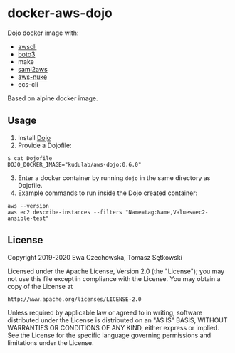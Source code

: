 # docker-aws-dojo

[Dojo](https://github.com/kudulab/dojo) docker image with:
   * [awscli](https://github.com/aws/aws-cli)
   * [boto3](https://github.com/boto/boto3)
   * make
   * [saml2aws](https://github.com/Versent/saml2aws)
   * [aws-nuke](https://github.com/rebuy-de/aws-nuke)
   * ecs-cli

Based on alpine docker image.

## Usage

1. Install [Dojo](https://github.com/kudulab/dojo/#installation)
2. Provide a Dojofile:
```
$ cat Dojofile
DOJO_DOCKER_IMAGE="kudulab/aws-dojo:0.6.0"
```
3. Enter a docker container by running `dojo` in the same directory as Dojofile.
4. Example commands to run inside the Dojo created container:
```
aws --version
aws ec2 describe-instances --filters "Name=tag:Name,Values=ec2-ansible-test"
```


## License

Copyright 2019-2020 Ewa Czechowska, Tomasz Sętkowski

Licensed under the Apache License, Version 2.0 (the "License");
you may not use this file except in compliance with the License.
You may obtain a copy of the License at

    http://www.apache.org/licenses/LICENSE-2.0

Unless required by applicable law or agreed to in writing, software
distributed under the License is distributed on an "AS IS" BASIS,
WITHOUT WARRANTIES OR CONDITIONS OF ANY KIND, either express or implied.
See the License for the specific language governing permissions and
limitations under the License.
